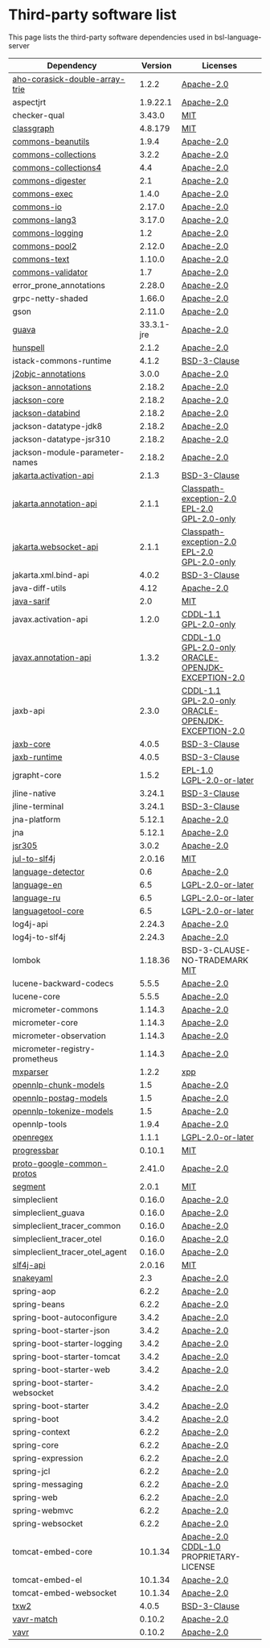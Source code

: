 # Third-party software list

This page lists the third-party software dependencies used in bsl-language-server

| Dependency                                                                               | Version    | Licenses                                                                                                                                                                                                        |
|------------------------------------------------------------------------------------------|------------|-----------------------------------------------------------------------------------------------------------------------------------------------------------------------------------------------------------------|
| [aho-corasick-double-array-trie](https://github.com/hankcs/AhoCorasickDoubleArrayTrie)   | 1.2.2      | [Apache-2.0](http://www.apache.org/licenses/)                                                                                                                                                                   |
| aspectjrt                                                                                | 1.9.22.1   | [Apache-2.0](http://www.apache.org/licenses/)                                                                                                                                                                   |
| checker-qual                                                                             | 3.43.0     | [MIT](http://opensource.org/licenses/mit-license.php)                                                                                                                                                           |
| [classgraph](https://github.com/classgraph/classgraph)                                   | 4.8.179    | [MIT](http://opensource.org/licenses/mit-license.php)                                                                                                                                                           |
| [commons-beanutils](https://commons.apache.org/proper/commons-beanutils/)                | 1.9.4      | [Apache-2.0](http://www.apache.org/licenses/)                                                                                                                                                                   |
| [commons-collections](http://commons.apache.org/collections/)                            | 3.2.2      | [Apache-2.0](http://www.apache.org/licenses/)                                                                                                                                                                   |
| [commons-collections4](https://commons.apache.org/proper/commons-collections/)           | 4.4        | [Apache-2.0](http://www.apache.org/licenses/)                                                                                                                                                                   |
| [commons-digester](http://commons.apache.org/digester/)                                  | 2.1        | [Apache-2.0](http://www.apache.org/licenses/)                                                                                                                                                                   |
| [commons-exec](https://commons.apache.org/proper/commons-exec/)                          | 1.4.0      | [Apache-2.0](http://www.apache.org/licenses/)                                                                                                                                                                   |
| [commons-io](https://commons.apache.org/proper/commons-io/)                              | 2.17.0     | [Apache-2.0](http://www.apache.org/licenses/)                                                                                                                                                                   |
| [commons-lang3](https://commons.apache.org/proper/commons-lang/)                         | 3.17.0     | [Apache-2.0](http://www.apache.org/licenses/)                                                                                                                                                                   |
| [commons-logging](http://commons.apache.org/proper/commons-logging/)                     | 1.2        | [Apache-2.0](http://www.apache.org/licenses/)                                                                                                                                                                   |
| [commons-pool2](https://commons.apache.org/proper/commons-pool/)                         | 2.12.0     | [Apache-2.0](http://www.apache.org/licenses/)                                                                                                                                                                   |
| [commons-text](https://commons.apache.org/proper/commons-text)                           | 1.10.0     | [Apache-2.0](http://www.apache.org/licenses/)                                                                                                                                                                   |
| [commons-validator](http://commons.apache.org/proper/commons-validator/)                 | 1.7        | [Apache-2.0](http://www.apache.org/licenses/)                                                                                                                                                                   |
| error_prone_annotations                                                                  | 2.28.0     | [Apache-2.0](http://www.apache.org/licenses/)                                                                                                                                                                   |
| grpc-netty-shaded                                                                        | 1.66.0     | [Apache-2.0](http://www.apache.org/licenses/)                                                                                                                                                                   |
| gson                                                                                     | 2.11.0     | [Apache-2.0](http://www.apache.org/licenses/)                                                                                                                                                                   |
| [guava](https://github.com/google/guava)                                                 | 33.3.1-jre | [Apache-2.0](http://www.apache.org/licenses/)                                                                                                                                                                   |
| [hunspell](https://gitlab.com/dumonts/hunspell-java)                                     | 2.1.2      | [Apache-2.0](http://www.apache.org/licenses/)                                                                                                                                                                   |
| istack-commons-runtime                                                                   | 4.1.2      | [BSD-3-Clause](http://www.opensource.org/licenses/BSD-3-Clause)                                                                                                                                                 |
| [j2objc-annotations](https://github.com/google/j2objc/)                                  | 3.0.0      | [Apache-2.0](http://www.apache.org/licenses/)                                                                                                                                                                   |
| [jackson-annotations](https://github.com/FasterXML/jackson)                              | 2.18.2     | [Apache-2.0](http://www.apache.org/licenses/)                                                                                                                                                                   |
| [jackson-core](https://github.com/FasterXML/jackson-core)                                | 2.18.2     | [Apache-2.0](http://www.apache.org/licenses/)                                                                                                                                                                   |
| [jackson-databind](https://github.com/FasterXML/jackson)                                 | 2.18.2     | [Apache-2.0](http://www.apache.org/licenses/)                                                                                                                                                                   |
| jackson-datatype-jdk8                                                                    | 2.18.2     | [Apache-2.0](http://www.apache.org/licenses/)                                                                                                                                                                   |
| jackson-datatype-jsr310                                                                  | 2.18.2     | [Apache-2.0](http://www.apache.org/licenses/)                                                                                                                                                                   |
| jackson-module-parameter-names                                                           | 2.18.2     | [Apache-2.0](http://www.apache.org/licenses/)                                                                                                                                                                   |
| [jakarta.activation-api](https://github.com/jakartaee/jaf-api)                           | 2.1.3      | [BSD-3-Clause](http://www.opensource.org/licenses/BSD-3-Clause)                                                                                                                                                 |
| [jakarta.annotation-api](https://projects.eclipse.org/projects/ee4j.ca)                  | 2.1.1      | [Classpath-exception-2.0](http://www.gnu.org/software/classpath/) <br/> [EPL-2.0](https://www.eclipse.org/legal/epl-2.0/) <br/> [GPL-2.0-only](http://www.gnu.org/licenses/gpl-2.0.html)                        |
| [jakarta.websocket-api](https://projects.eclipse.org/projects/ee4j.websocket)            | 2.1.1      | [Classpath-exception-2.0](http://www.gnu.org/software/classpath/) <br/> [EPL-2.0](https://www.eclipse.org/legal/epl-2.0/) <br/> [GPL-2.0-only](http://www.gnu.org/licenses/gpl-2.0.html)                        |
| jakarta.xml.bind-api                                                                     | 4.0.2      | [BSD-3-Clause](http://www.opensource.org/licenses/BSD-3-Clause)                                                                                                                                                 |
| java-diff-utils                                                                          | 4.12       | [Apache-2.0](http://www.apache.org/licenses/)                                                                                                                                                                   |
| [java-sarif](https://github.com/Contrast-Security-OSS/java-sarif)                        | 2.0        | [MIT](http://opensource.org/licenses/mit-license.php)                                                                                                                                                           |
| javax.activation-api                                                                     | 1.2.0      | [CDDL-1.1](http://glassfish.java.net/public/CDDL+GPL_1_1.html) <br/> [GPL-2.0-only](http://www.gnu.org/licenses/gpl-2.0.html)                                                                                   |
| [javax.annotation-api](http://jcp.org/en/jsr/detail?id=250)                              | 1.3.2      | [CDDL-1.0](http://www.sun.com/cddl/) <br/> [GPL-2.0-only](http://www.gnu.org/licenses/gpl-2.0.html) <br/> [ORACLE-OPENJDK-EXCEPTION-2.0](http://openjdk.java.net/legal/gplv2+ce.html)                           |
| jaxb-api                                                                                 | 2.3.0      | [CDDL-1.1](http://glassfish.java.net/public/CDDL+GPL_1_1.html) <br/> [GPL-2.0-only](http://www.gnu.org/licenses/gpl-2.0.html) <br/> [ORACLE-OPENJDK-EXCEPTION-2.0](http://openjdk.java.net/legal/gplv2+ce.html) |
| [jaxb-core](https://eclipse-ee4j.github.io/jaxb-ri/)                                     | 4.0.5      | [BSD-3-Clause](http://www.opensource.org/licenses/BSD-3-Clause)                                                                                                                                                 |
| [jaxb-runtime](https://eclipse-ee4j.github.io/jaxb-ri/)                                  | 4.0.5      | [BSD-3-Clause](http://www.opensource.org/licenses/BSD-3-Clause)                                                                                                                                                 |
| jgrapht-core                                                                             | 1.5.2      | [EPL-1.0](http://www.eclipse.org/legal/epl-v10.html) <br/> [LGPL-2.0-or-later](http://www.gnu.org/licenses/old-licenses/lgpl-2.0.html)                                                                          |
| jline-native                                                                             | 3.24.1     | [BSD-3-Clause](http://www.opensource.org/licenses/BSD-3-Clause)                                                                                                                                                 |
| jline-terminal                                                                           | 3.24.1     | [BSD-3-Clause](http://www.opensource.org/licenses/BSD-3-Clause)                                                                                                                                                 |
| jna-platform                                                                             | 5.12.1     | [Apache-2.0](http://www.apache.org/licenses/)                                                                                                                                                                   |
| jna                                                                                      | 5.12.1     | [Apache-2.0](http://www.apache.org/licenses/)                                                                                                                                                                   |
| [jsr305](http://findbugs.sourceforge.net/)                                               | 3.0.2      | [Apache-2.0](http://www.apache.org/licenses/)                                                                                                                                                                   |
| [jul-to-slf4j](http://www.slf4j.org)                                                     | 2.0.16     | [MIT](http://opensource.org/licenses/mit-license.php)                                                                                                                                                           |
| [language-detector](https://github.com/optimaize/language-detector)                      | 0.6        | [Apache-2.0](http://www.apache.org/licenses/)                                                                                                                                                                   |
| [language-en](https://www.languagetool.org)                                              | 6.5        | [LGPL-2.0-or-later](http://www.gnu.org/licenses/old-licenses/lgpl-2.0.html)                                                                                                                                     |
| [language-ru](https://www.languagetool.org)                                              | 6.5        | [LGPL-2.0-or-later](http://www.gnu.org/licenses/old-licenses/lgpl-2.0.html)                                                                                                                                     |
| [languagetool-core](https://www.languagetool.org)                                        | 6.5        | [LGPL-2.0-or-later](http://www.gnu.org/licenses/old-licenses/lgpl-2.0.html)                                                                                                                                     |
| log4j-api                                                                                | 2.24.3     | [Apache-2.0](http://www.apache.org/licenses/)                                                                                                                                                                   |
| log4j-to-slf4j                                                                           | 2.24.3     | [Apache-2.0](http://www.apache.org/licenses/)                                                                                                                                                                   |
| lombok                                                                                   | 1.18.36    | BSD-3-CLAUSE-NO-TRADEMARK <br/> [MIT](http://opensource.org/licenses/mit-license.php)                                                                                                                           |
| lucene-backward-codecs                                                                   | 5.5.5      | [Apache-2.0](http://www.apache.org/licenses/)                                                                                                                                                                   |
| lucene-core                                                                              | 5.5.5      | [Apache-2.0](http://www.apache.org/licenses/)                                                                                                                                                                   |
| micrometer-commons                                                                       | 1.14.3     | [Apache-2.0](http://www.apache.org/licenses/)                                                                                                                                                                   |
| micrometer-core                                                                          | 1.14.3     | [Apache-2.0](http://www.apache.org/licenses/)                                                                                                                                                                   |
| micrometer-observation                                                                   | 1.14.3     | [Apache-2.0](http://www.apache.org/licenses/)                                                                                                                                                                   |
| micrometer-registry-prometheus                                                           | 1.14.3     | [Apache-2.0](http://www.apache.org/licenses/)                                                                                                                                                                   |
| [mxparser](http://x-stream.github.io/mxparser)                                           | 1.2.2      | [xpp](http://www.extreme.indiana.edu/license.txt)                                                                                                                                                               |
| [opennlp-chunk-models](http://opennlp.apache.org)                                        | 1.5        | [Apache-2.0](http://www.apache.org/licenses/)                                                                                                                                                                   |
| [opennlp-postag-models](http://opennlp.apache.org)                                       | 1.5        | [Apache-2.0](http://www.apache.org/licenses/)                                                                                                                                                                   |
| [opennlp-tokenize-models](http://opennlp.apache.org)                                     | 1.5        | [Apache-2.0](http://www.apache.org/licenses/)                                                                                                                                                                   |
| opennlp-tools                                                                            | 1.9.4      | [Apache-2.0](http://www.apache.org/licenses/)                                                                                                                                                                   |
| [openregex](http://knowitall.github.com/openregex/)                                      | 1.1.1      | [LGPL-2.0-or-later](http://www.gnu.org/licenses/old-licenses/lgpl-2.0.html)                                                                                                                                     |
| [progressbar](http://github.com/ctongfei/progressbar)                                    | 0.10.1     | [MIT](http://opensource.org/licenses/mit-license.php)                                                                                                                                                           |
| [proto-google-common-protos](https://github.com/googleapis/sdk-platform-java)            | 2.41.0     | [Apache-2.0](http://www.apache.org/licenses/)                                                                                                                                                                   |
| [segment](https://github.com/loomchild/segment)                                          | 2.0.1      | [MIT](http://opensource.org/licenses/mit-license.php)                                                                                                                                                           |
| simpleclient                                                                             | 0.16.0     | [Apache-2.0](http://www.apache.org/licenses/)                                                                                                                                                                   |
| simpleclient_guava                                                                       | 0.16.0     | [Apache-2.0](http://www.apache.org/licenses/)                                                                                                                                                                   |
| simpleclient_tracer_common                                                               | 0.16.0     | [Apache-2.0](http://www.apache.org/licenses/)                                                                                                                                                                   |
| simpleclient_tracer_otel                                                                 | 0.16.0     | [Apache-2.0](http://www.apache.org/licenses/)                                                                                                                                                                   |
| simpleclient_tracer_otel_agent                                                           | 0.16.0     | [Apache-2.0](http://www.apache.org/licenses/)                                                                                                                                                                   |
| [slf4j-api](http://www.slf4j.org)                                                        | 2.0.16     | [MIT](http://opensource.org/licenses/mit-license.php)                                                                                                                                                           |
| [snakeyaml](https://bitbucket.org/snakeyaml/snakeyaml)                                   | 2.3        | [Apache-2.0](http://www.apache.org/licenses/)                                                                                                                                                                   |
| spring-aop                                                                               | 6.2.2      | [Apache-2.0](http://www.apache.org/licenses/)                                                                                                                                                                   |
| spring-beans                                                                             | 6.2.2      | [Apache-2.0](http://www.apache.org/licenses/)                                                                                                                                                                   |
| spring-boot-autoconfigure                                                                | 3.4.2      | [Apache-2.0](http://www.apache.org/licenses/)                                                                                                                                                                   |
| spring-boot-starter-json                                                                 | 3.4.2      | [Apache-2.0](http://www.apache.org/licenses/)                                                                                                                                                                   |
| spring-boot-starter-logging                                                              | 3.4.2      | [Apache-2.0](http://www.apache.org/licenses/)                                                                                                                                                                   |
| spring-boot-starter-tomcat                                                               | 3.4.2      | [Apache-2.0](http://www.apache.org/licenses/)                                                                                                                                                                   |
| spring-boot-starter-web                                                                  | 3.4.2      | [Apache-2.0](http://www.apache.org/licenses/)                                                                                                                                                                   |
| spring-boot-starter-websocket                                                            | 3.4.2      | [Apache-2.0](http://www.apache.org/licenses/)                                                                                                                                                                   |
| spring-boot-starter                                                                      | 3.4.2      | [Apache-2.0](http://www.apache.org/licenses/)                                                                                                                                                                   |
| spring-boot                                                                              | 3.4.2      | [Apache-2.0](http://www.apache.org/licenses/)                                                                                                                                                                   |
| spring-context                                                                           | 6.2.2      | [Apache-2.0](http://www.apache.org/licenses/)                                                                                                                                                                   |
| spring-core                                                                              | 6.2.2      | [Apache-2.0](http://www.apache.org/licenses/)                                                                                                                                                                   |
| spring-expression                                                                        | 6.2.2      | [Apache-2.0](http://www.apache.org/licenses/)                                                                                                                                                                   |
| spring-jcl                                                                               | 6.2.2      | [Apache-2.0](http://www.apache.org/licenses/)                                                                                                                                                                   |
| spring-messaging                                                                         | 6.2.2      | [Apache-2.0](http://www.apache.org/licenses/)                                                                                                                                                                   |
| spring-web                                                                               | 6.2.2      | [Apache-2.0](http://www.apache.org/licenses/)                                                                                                                                                                   |
| spring-webmvc                                                                            | 6.2.2      | [Apache-2.0](http://www.apache.org/licenses/)                                                                                                                                                                   |
| spring-websocket                                                                         | 6.2.2      | [Apache-2.0](http://www.apache.org/licenses/)                                                                                                                                                                   |
| tomcat-embed-core                                                                        | 10.1.34    | [Apache-2.0](http://www.apache.org/licenses/) <br/> [CDDL-1.0](http://www.sun.com/cddl/) <br/> PROPRIETARY-LICENSE                                                                                              |
| tomcat-embed-el                                                                          | 10.1.34    | [Apache-2.0](http://www.apache.org/licenses/)                                                                                                                                                                   |
| tomcat-embed-websocket                                                                   | 10.1.34    | [Apache-2.0](http://www.apache.org/licenses/)                                                                                                                                                                   |
| [txw2](https://eclipse-ee4j.github.io/jaxb-ri/)                                          | 4.0.5      | [BSD-3-Clause](http://www.opensource.org/licenses/BSD-3-Clause)                                                                                                                                                 |
| [vavr-match](http://vavr.io)                                                             | 0.10.2     | [Apache-2.0](http://www.apache.org/licenses/)                                                                                                                                                                   |
| [vavr](http://vavr.io)                                                                   | 0.10.2     | [Apache-2.0](http://www.apache.org/licenses/)                                                                                                                                                                   |